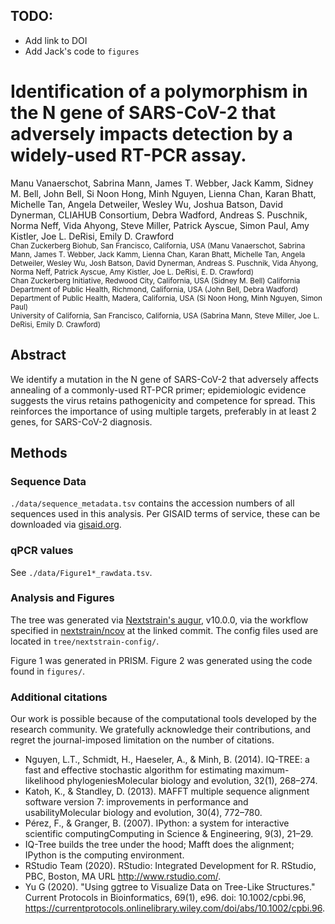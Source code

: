 ## TODO:  
* Add link to DOI  
* Add Jack's code to `figures`

# Identification of a polymorphism in the N gene of SARS-CoV-2 that adversely impacts detection by a widely-used RT-PCR assay.
Manu Vanaerschot, Sabrina Mann, James T. Webber, Jack Kamm, Sidney M. Bell, John Bell, Si Noon Hong, Minh Nguyen, Lienna Chan, Karan Bhatt, Michelle Tan, Angela Detweiler, Wesley Wu, Joshua Batson, David Dynerman, CLIAHUB Consortium, Debra Wadford, Andreas S. Puschnik, Norma Neff, Vida Ahyong, Steve Miller, Patrick Ayscue, Simon Paul, Amy Kistler, Joe L. DeRisi, Emily D. Crawford  
<sub>Chan Zuckerberg Biohub, San Francisco, California, USA (Manu Vanaerschot, Sabrina Mann, James T. Webber, Jack Kamm, Lienna Chan, Karan Bhatt, Michelle Tan, Angela Detweiler, Wesley Wu, Josh Batson, David Dynerman, Andreas S. Puschnik, Vida Ahyong, Norma Neff, Patrick Ayscue, Amy Kistler, Joe L. DeRisi, E. D. Crawford)  
Chan Zuckerberg Initiative, Redwood City, California, USA (Sidney M. Bell)
California Department of Public Health, Richmond, California, USA (John Bell, Debra Wadford)  
Department of Public Health, Madera, California, USA (Si Noon Hong, Minh Nguyen, Simon Paul)  
University of California, San Francisco, California, USA (Sabrina Mann, Steve Miller, Joe L. DeRisi, Emily D. Crawford)
</sub>

## Abstract  
We identify a mutation in the N gene of SARS-CoV-2 that adversely affects annealing of a commonly-used RT-PCR primer; epidemiologic evidence suggests the virus retains pathogenicity and competence for spread. This reinforces the importance of using multiple targets, preferably in at least 2 genes, for SARS-CoV-2 diagnosis.  

## Methods  
### Sequence Data
`./data/sequence_metadata.tsv` contains the accession numbers of all sequences used in this analysis. Per GISAID terms of service, these can be downloaded via [gisaid.org](gisaid.org).  

### qPCR values  
See `./data/Figure1*_rawdata.tsv`.  

### Analysis and Figures  
The tree was generated via [Nextstrain's augur](https://github.com/nextstrain/augur), v10.0.0, via the workflow specified in [nextstrain/ncov](https://github.com/nextstrain/ncov/commit/d03944a99edbad3f6c05fbb9b0caad46fdd77098) at the linked commit. The config files used are located in `tree/nextstrain-config/`.  

Figure 1 was generated in PRISM. Figure 2 was generated using the code found in `figures/`.

### Additional citations  
Our work is possible because of the computational tools developed by the research community. We gratefully acknowledge their contributions, and regret the journal-imposed limitation on the number of citations.   

* Nguyen, L.T., Schmidt, H., Haeseler, A., & Minh, B. (2014). IQ-TREE: a fast and effective stochastic algorithm for estimating maximum-likelihood phylogeniesMolecular biology and evolution, 32(1), 268–274.  
* Katoh, K., & Standley, D. (2013). MAFFT multiple sequence alignment software version 7: improvements in performance and usabilityMolecular biology and evolution, 30(4), 772–780.  
* Pérez, F., & Granger, B. (2007). IPython: a system for interactive scientific computingComputing in Science & Engineering, 9(3), 21–29.    
* IQ-Tree builds the tree under the hood; Mafft does the alignment; IPython is the computing environment.  
* RStudio Team (2020). RStudio: Integrated Development for R. RStudio, PBC, Boston, MA URL http://www.rstudio.com/.  
* Yu G (2020). "Using ggtree to Visualize Data on Tree-Like Structures." Current Protocols in Bioinformatics, 69(1), e96. doi: 10.1002/cpbi.96, https://currentprotocols.onlinelibrary.wiley.com/doi/abs/10.1002/cpbi.96.  
